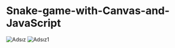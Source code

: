 # Snake-game-with-Canvas-and-JavaScript

![Adsız](https://user-images.githubusercontent.com/93832227/223997978-b7b32b02-1a5d-4a3c-a096-8b360f308e2e.png)
![Adsız1](https://user-images.githubusercontent.com/93832227/223997996-ae7db5c4-0fbb-4f17-9ae5-0d1efc56e46c.png)
